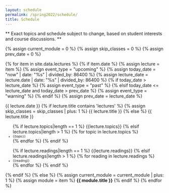 ```yaml
---
layout: schedule
permalink: /spring2022/schedule/
title: Schedule
---
```


** Exact topics and schedule subject to change, based on student interests and course discussions. **

{% assign current_module = 0 %}
{% assign skip_classes = 0 %}
{% assign prev_date = 0 %}

{% for item in site.data.lectures %}
{% if item.date %}
{% assign lecture = item %}
{% assign event_type = "upcoming" %}
{% assign today_date = "now" | date: "%s" | divided_by: 86400 %}
{% assign lecture_date = lecture.date | date: "%s" | divided_by: 86400 %}
{% if today_date > lecture_date %}
    {% assign event_type = "past" %}
{% elsif today_date <= lecture_date and today_date > prev_date %}
    {% assign event_type = "warning" %}
{% endif %}
{% assign prev_date = lecture_date %}

<tr class="{{ event_type }}">
    <th scope="row">{{ lecture.date }}</th>
    {% if lecture.title contains 'lectures' %}
    {% assign skip_classes = skip_classes | plus: 1 %}
    <td colspan="4">{{ lecture.title }}</td>
    {% else %}
    <td>
        {{ lecture.title }} <br/>
            <ul>
                {% if lecture.topics|length == 1 %}
                    {{lecture.topics}}
                {% elsif lecture.topics|length > 1 %}
                   {% for topic in lecture.topics %}
                      <li style="font-size:10px;">
                         {{topic}}
                      </li>
                   {% endfor %}
                {% endif %}
        </ul>
    </td>
    <td>
        <ul>
                {% if lecture.readings|length == 1 %}
                    {{lecture.readings}}
                {% elsif lecture.readings|length > 1 %}
                   {% for reading in lecture.readings %}
                      <li style="font-size:10px;">
                         {{reading}}
                      </li>
                   {% endfor %}
                {% endif %}
        </ul>
    </td>
    {% endif %}
</tr>
{% else %}
{% assign current_module = current_module | plus: 1 %}
{% assign module = item %}
<tr class="info">
    <td colspan="5" align="center"><strong>{{ module.title }}</strong></td>
</tr>
{% endif %}
{% endfor %}
